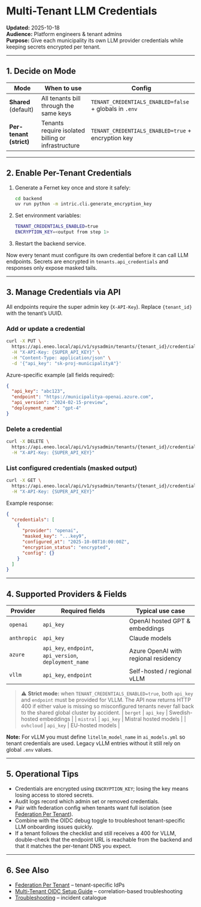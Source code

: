# Multi-Tenant LLM Credentials

**Updated:** 2025-10-18  
**Audience:** Platform engineers & tenant admins  
**Purpose:** Give each municipality its own LLM provider credentials while keeping secrets encrypted per tenant.

---

## 1. Decide on Mode

| Mode                    | When to use                                          | Config                                     |
|-------------------------|------------------------------------------------------|---------------------------------------------|
| **Shared** (default)    | All tenants bill through the same keys               | `TENANT_CREDENTIALS_ENABLED=false` + globals in `.env` |
| **Per-tenant (strict)** | Tenants require isolated billing or infrastructure   | `TENANT_CREDENTIALS_ENABLED=true` + encryption key |

---

## 2. Enable Per-Tenant Credentials
1. Generate a Fernet key once and store it safely:
   ```bash
   cd backend
   uv run python -m intric.cli.generate_encryption_key
   ```
2. Set environment variables:
   ```bash
   TENANT_CREDENTIALS_ENABLED=true
   ENCRYPTION_KEY=<output from step 1>
   ```
3. Restart the backend service.

Now every tenant must configure its own credential before it can call LLM endpoints. Secrets are encrypted in `tenants.api_credentials` and responses only expose masked tails.

---

## 3. Manage Credentials via API
All endpoints require the super admin key (`X-API-Key`). Replace `{tenant_id}` with the tenant’s UUID.

### Add or update a credential
```bash
curl -X PUT \
  https://api.eneo.local/api/v1/sysadmin/tenants/{tenant_id}/credentials/openai \
  -H "X-API-Key: {SUPER_API_KEY}" \
  -H "Content-Type: application/json" \
  -d '{"api_key": "sk-proj-municipalityA"}'
```

Azure-specific example (all fields required):
```json
{
  "api_key": "abc123",
  "endpoint": "https://municipalitya-openai.azure.com",
  "api_version": "2024-02-15-preview",
  "deployment_name": "gpt-4"
}
```

### Delete a credential
```bash
curl -X DELETE \
  https://api.eneo.local/api/v1/sysadmin/tenants/{tenant_id}/credentials/openai \
  -H "X-API-Key: {SUPER_API_KEY}"
```

### List configured credentials (masked output)
```bash
curl -X GET \
  https://api.eneo.local/api/v1/sysadmin/tenants/{tenant_id}/credentials \
  -H "X-API-Key: {SUPER_API_KEY}"
```
Example response:
```json
{
  "credentials": [
    {
      "provider": "openai",
      "masked_key": "...key9",
      "configured_at": "2025-10-08T10:00:00Z",
      "encryption_status": "encrypted",
      "config": {}
    }
  ]
}
```

---

## 4. Supported Providers & Fields

| Provider    | Required fields                                  | Typical use case                   |
|-------------|---------------------------------------------------|------------------------------------|
| `openai`    | `api_key`                                         | OpenAI hosted GPT & embeddings     |
| `anthropic` | `api_key`                                         | Claude models                      |
| `azure`     | `api_key`, `endpoint`, `api_version`, `deployment_name` | Azure OpenAI with regional residency |
| `vllm`      | `api_key`, `endpoint`                             | Self-hosted / regional vLLM        |

> ⚠️ **Strict mode:** when `TENANT_CREDENTIALS_ENABLED=true`, both `api_key` and `endpoint`
> must be provided for VLLM. The API now returns HTTP 400 if either value is missing so
> misconfigured tenants never fall back to the shared global cluster by accident.
| `berget`    | `api_key`                                         | Swedish-hosted embeddings          |
| `mistral`   | `api_key`                                         | Mistral hosted models              |
| `ovhcloud`  | `api_key`                                         | EU-hosted models                   |

**Note:** For vLLM you must define `litellm_model_name` in `ai_models.yml` so tenant credentials are used. Legacy vLLM entries without it still rely on global `.env` values.

---

## 5. Operational Tips
- Credentials are encrypted using `ENCRYPTION_KEY`; losing the key means losing access to stored secrets.
- Audit logs record which admin set or removed credentials.
- Pair with federation config when tenants want full isolation (see [Federation Per Tenant](./FEDERATION_PER_TENANT.md)).
- Combine with the OIDC debug toggle to troubleshoot tenant-specific LLM onboarding issues quickly.
- If a tenant follows the checklist and still receives a 400 for VLLM, double-check that the
  endpoint URL is reachable from the backend and that it matches the per-tenant DNS you expect.

---

## 6. See Also
- [Federation Per Tenant](./FEDERATION_PER_TENANT.md) – tenant-specific IdPs
- [Multi-Tenant OIDC Setup Guide](./MULTITENANT_OIDC_SETUP_GUIDE.md) – correlation-based troubleshooting
- [Troubleshooting](./TROUBLESHOOTING.md) – incident catalogue
